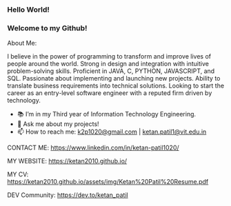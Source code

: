 ### Hello World!
### Welcome to my Github!


About Me:

I believe in the power of programming to transform and improve lives of people around the world. Strong in design and integration with intuitive problem-solving skills. Proficient in JAVA, C, PYTHON, JAVASCRIPT, and SQL. Passionate about implementing and launching new projects. Ability to translate business requirements into technical solutions. Looking to start the career as an entry-level software engineer with a reputed firm driven by technology.


- 📚 I’m in my Third year of Information Technology Engineering.
- 💬 Ask me about my projects!
- 📫 How to reach me: k2p1020@gmail.com | ketan.patil1@vit.edu.in



CONTACT ME:
https://www.linkedin.com/in/ketan-patil1020/

MY WEBSITE:
https://ketan2010.github.io/

MY CV:
https://ketan2010.github.io/assets/img/Ketan%20Patil%20Resume.pdf

DEV Community:
https://dev.to/ketan_patil


